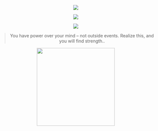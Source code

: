 
<p align="center">
   <a href="" >
    <img src="https://custom-title-readme.vercel.app/custom-title?font=Fira+Code&text=Perfil+em+construção&weight=300&size=24&color=176fe3&width=299&height=65" />
  </a>
</p>

<p align="center">
   <a href="" >
    <img src="https://last-fm-badge.vercel.app/lastfm-badge?username=Eddev000&font=Bricolage+Grotesque&weight=500" />
  </a>
</p>

<p align="center">
  <a href="https://ski">
    <img src="https://skillicons.dev/icons?i=js,html,css,nodejs,bash,linux,vim" />
  </a>
</p>

<div align="center">

>You have power over your mind – not outside events. Realize this, and you will find strength..
    
</div>
<p align="center">
  <a href="https://letterboxd.com/mayber" >
    <img width="250" src="https://letterboxd-github-badge.vercel.app/badge?user=Mayber" />
  </a>
</p>




